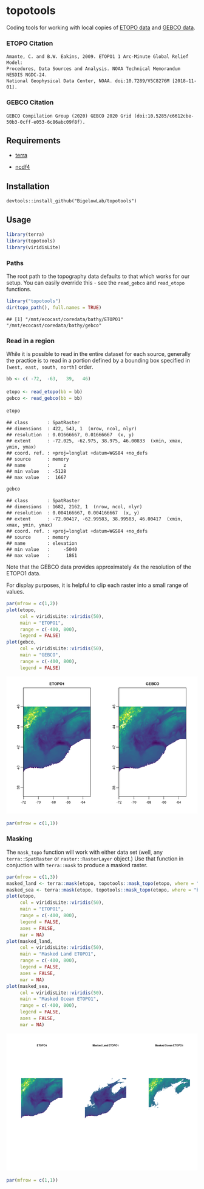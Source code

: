 topotools
================

Coding tools for working with local copies of [ETOPO
data](https://ngdc.noaa.gov/mgg/global/) and [GEBCO
data](https://www.gebco.net).

### ETOPO Citation

    Amante, C. and B.W. Eakins, 2009. ETOPO1 1 Arc-Minute Global Relief Model:
    Procedures, Data Sources and Analysis. NOAA Technical Memorandum NESDIS NGDC-24.
    National Geophysical Data Center, NOAA. doi:10.7289/V5C8276M [2018-11-01].

### GEBCO Citation

    GEBCO Compilation Group (2020) GEBCO 2020 Grid (doi:10.5285/c6612cbe-50b3-0cff-e053-6c86abc09f8f).

## Requirements

-   [terra](https://CRAN.R-project.org/package=terra)

-   [ncdf4](https://CRAN.R-project.org/package=ncdf4)

## Installation

    devtools::install_github("BigelowLab/topotools")

## Usage

``` r
library(terra)
library(topotools)
library(viridisLite)
```

### Paths

The root path to the topography data defaults to that which works for
our setup. You can easily override this - see the `read_gebco` and
`read_etopo` functions.

``` r
library("topotools")
dir(topo_path(), full.names = TRUE)
```

    ## [1] "/mnt/ecocast/coredata/bathy/ETOPO1" "/mnt/ecocast/coredata/bathy/gebco"

### Read in a region

While it is possible to read in the entire dataset for each source,
generally the practice is to read in a portion defined by a bounding box
specified in `[west, east, south, north]` order.

``` r
bb <- c( -72,  -63,   39,   46)

etopo <- read_etopo(bb = bb)
gebco <- read_gebco(bb = bb)

etopo
```

    ## class       : SpatRaster 
    ## dimensions  : 422, 543, 1  (nrow, ncol, nlyr)
    ## resolution  : 0.01666667, 0.01666667  (x, y)
    ## extent      : -72.025, -62.975, 38.975, 46.00833  (xmin, xmax, ymin, ymax)
    ## coord. ref. : +proj=longlat +datum=WGS84 +no_defs 
    ## source      : memory 
    ## name        :     z 
    ## min value   : -5128 
    ## max value   :  1667

``` r
gebco
```

    ## class       : SpatRaster 
    ## dimensions  : 1682, 2162, 1  (nrow, ncol, nlyr)
    ## resolution  : 0.004166667, 0.004166667  (x, y)
    ## extent      : -72.00417, -62.99583, 38.99583, 46.00417  (xmin, xmax, ymin, ymax)
    ## coord. ref. : +proj=longlat +datum=WGS84 +no_defs 
    ## source      : memory 
    ## name        : elevation 
    ## min value   :     -5040 
    ## max value   :      1861

Note that the GEBCO data provides approximately 4x the resolution of the
ETOPO1 data.

For display purposes, it is helpful to clip each raster into a small
range of values.

``` r
par(mfrow = c(1,2))
plot(etopo, 
     col = viridisLite::viridis(50), 
     main = "ETOPO1", 
     range = c(-400, 800), 
     legend = FALSE)
plot(gebco, 
     col = viridisLite::viridis(50), 
     main = "GEBCO", 
     range = c(-400, 800), 
     legend = FALSE)
```

![](README_files/figure-gfm/plot-1.png)<!-- -->

``` r
par(mfrow = c(1,1))
```

### Masking

The `mask_topo` function will work with either data set (well, any
`terra::SpatRaster` or `raster::RasterLayer` object.) Use that function
in conjuction with `terra::mask` to produce a masked raster.

``` r
par(mfrow = c(1,3))
masked_land <- terra::mask(etopo, topotools::mask_topo(etopo, where = "above"))
masked_sea <- terra::mask(etopo, topotools::mask_topo(etopo, where = "below"))
plot(etopo, 
     col = viridisLite::viridis(50), 
     main = "ETOPO1", 
     range = c(-400, 800), 
     legend = FALSE,
     axes = FALSE,
     mar = NA)
plot(masked_land, 
     col = viridisLite::viridis(50), 
     main = "Masked Land ETOPO1", 
     range = c(-400, 800), 
     legend = FALSE,
     axes = FALSE,
     mar = NA)
plot(masked_sea, 
     col = viridisLite::viridis(50), 
     main = "Masked Ocean ETOPO1", 
     range = c(-400, 800), 
     legend = FALSE,
     axes = FALSE,
     mar = NA)
```

![](README_files/figure-gfm/mask-1.png)<!-- -->

``` r
par(mfrow = c(1,1))
```

